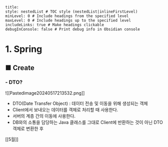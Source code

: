```table-of-contents
title: 
style: nestedList # TOC style (nestedList|inlineFirstLevel)
minLevel: 0 # Include headings from the specified level
maxLevel: 0 # Include headings up to the specified level
includeLinks: true # Make headings clickable
debugInConsole: false # Print debug info in Obsidian console
```

# 1. Spring
## ■ Create

### - DTO?
![[Pastedimage20240517213532.png]]
- DTO(Date Transfer Object) : 데이터 전송 및 이동을 위해 생성되는 객체
- Client에서 보내오는 데이터를 객체로 처리할 때 사용한다.
- 서버의 계층 간의 이동에 사용한다.
- DB와의 소통을 담당하는 Java 클래스를 그대로 Client에 반환하는 것이 아닌 DTO 객체로 변환한 후 



[[5월]]